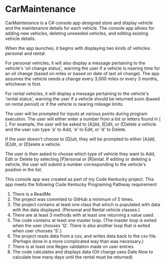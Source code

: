 # CarMaintenance

CarMaintenance is a C# console app designed store and display vehicle and the maintenance details for each vehicle. The console app allows for adding new vehicles,
deleting unneeded vehicles, and editing existing vehicle details. 

When the app launches, it begins with displaying two kinds of vehicles: personal and rental. 

For personal vehicles, it will also display a message pertaining to the vehicle's 'oil change status', warning the user if a vehicle is nearing time for an oil change 
(based on miles or based on date of last oil change). The app assumes the vehicle needs a change every 3,000 miles or every 3 months, whichever is first.

For rental vehicles, it will display a message pertaining to the vehicle's 'rental status', warning the user if a vehicle should be returned soon (based on rental
period) or if the vehicle is nearing mileage limits.

The user will be prompted for inputs at various points during program execution. The user will either enter a number from a list or letters found in [ ]. For example, the user will be asked to [A]dd, [E]dit, or [D]elete a vehicle and the user can type 'a' to Add, 'e' to Edit, or 'd' to Delete.

If the user doesn't choose to [Q]uit, they will be prompted to either [A]dd, [E]dit, or [D]elete a vehicle.

The user is then asked to choose which type of vehicle they want to Add, Edit or Delete by selecting  [P]ersonal or [R]ental. If editing or deleting a vehicle, the user
will submit a number corresponding to the vehicle's position in the list.

This console app was created as part of my Code Kentucky project. This app meets the following Code Kentucky Programing Pathway requirement:

1. There is a ReadMe
2. The project was commited to GitHub a minimum of 5 times.
3. The project contains at least one class that which is populated with data with the data displayed. (Personal and Rental vehicle classes.)
4. There are at least 3 methods with at least one returning a value used.
5. The code contains at least one master loop. (The master loop is exited when the user chooses 'Q'. There is also another loop that is exited when user chooses 'S'.)
6. The project reads data from a csv, and writes data back to the csv file. (Perhaps done in a more complicated way than was necessary.)
7. There is at least one Regex validation made on user entries.
8. The code calculates and displays data (Oil change uses Date.Now to calculate how many days until the rental must be returned)
